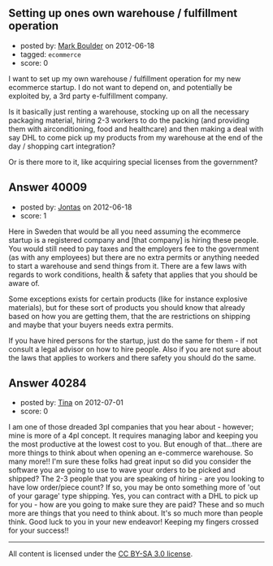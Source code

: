 ## Setting up ones own warehouse / fulfillment operation

- posted by: [Mark Boulder](https://stackexchange.com/users/-1/18437-mark-boulder) on 2012-06-18
- tagged: `ecommerce`
- score: 0

I want to set up my own warehouse / fulfillment operation for my new ecommerce startup. I do not want to depend on, and potentially be exploited by, a 3rd party e-fulfillment company.

Is it basically just renting a warehouse, stocking up on all the necessary packaging material, hiring 2-3 workers to do the packing (and providing them with airconditioning, food and healthcare) and then making a deal with say DHL to come pick up my products from my warehouse at the end of the day / shopping cart integration?

Or is there more to it, like acquiring special licenses from the government?



## Answer 40009

- posted by: [Jontas](https://stackexchange.com/users/-1/11243-jontas) on 2012-06-18
- score: 1

Here in Sweden that would be all you need assuming the ecommerce startup is a registered company and [that company] is hiring these people. You would still need to pay taxes and the employers fee to the government (as with any employees) but there are no extra permits or anything needed to start a warehouse and send things from it. There are a few laws with regards to work conditions, health & safety that applies that you should be aware of.

Some exceptions exists for certain products (like for instance explosive materials), but for these sort of products you should know that already based on how you are getting them, that the are restrictions on shipping and maybe that your buyers needs extra permits.

If you have hired persons for the startup, just do the same for them -  if not consult a legal advisor on how to hire people. Also if you are not sure about the laws that applies to workers and there safety you should do the same.


## Answer 40284

- posted by: [Tina](https://stackexchange.com/users/-1/18605-tina) on 2012-07-01
- score: 0

I am one of those dreaded 3pl companies that you hear about - however; mine is more of a 4pl concept.  It requires managing labor and keeping you the most productive at the lowest cost to you.  But enough of that...there are more things to think about when opening an e-commerce warehouse.  So many more!!  I'm sure these folks had great input so did you consider the software you are going to use to wave your orders to be picked and shipped?  The 2-3 people that you are speaking of hiring - are you looking to have low order/piece count?  If so, you may be onto something more of 'out of your garage' type shipping.  Yes, you can contract with a DHL to pick up for you - how are you going to make sure they are paid?  These and so much more are things that you need to think about. It's so much more than people think.  Good luck to you in your new endeavor!  Keeping my fingers crossed for your success!!



---

All content is licensed under the [CC BY-SA 3.0 license](https://creativecommons.org/licenses/by-sa/3.0/).
